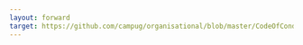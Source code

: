 ```yaml
---
layout: forward
target: https://github.com/campug/organisational/blob/master/CodeOfConduct.rst
---
```


